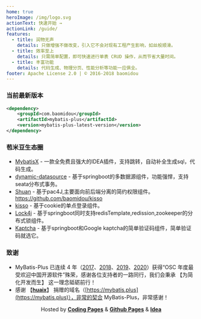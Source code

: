 ```yaml
---
home: true
heroImage: /img/logo.svg
actionText: 快速开始 →
actionLink: /guide/
features:
  - title: 润物无声
    details: 只做增强不做改变，引入它不会对现有工程产生影响，如丝般顺滑。
  - title: 效率至上
    details: 只需简单配置，即可快速进行单表 CRUD 操作，从而节省大量时间。
  - title: 丰富功能
    details: 代码生成、物理分页、性能分析等功能一应俱全。
footer: Apache License 2.0 | © 2016-2018 baomidou
---
```


### 当前最新版本

```xml
<dependency>
    <groupId>com.baomidou</groupId>
    <artifactId>mybatis-plus</artifactId>
    <version>mybatis-plus-latest-version</version>
</dependency>
```

### 苞米豆生态圈

- [MybatisX](https://github.com/baomidou/MybatisX) - 一款全免费且强大的IDEA插件，支持跳转，自动补全生成sql，代码生成。
- [dynamic-datasource](https://dynamic-datasource.com) - 基于springboot的多数据源组件，功能强悍，支持seata分布式事务。
- [Shuan](https://gitee.com/baomidou/shaun) - 基于pac4J,主要面向前后端分离的简约权限组件。https://github.com/baomidou/kisso
- [kisso](https://github.com/baomidou/kisso) - 基于cookie的单点登录组件。
- [Lock4j](https://gitee.com/baomidou/lock4j-spring-boot-starter) - 基于springboot同时支持redisTemplate,redission,zookeeper的分布式锁组件。
- [Kaptcha](https://gitee.com/baomidou/kaptcha-spring-boot-starter) - 基于springboot和Google kaptcha的简单验证码组件，简单验证码就选它。

### 致谢

- MyBatis-Plus 已连续 4 年（[2017](https://www.oschina.net/project/top_cn_2017)、[2018](https://www.oschina.net/project/top_cn_2018)、[2019](https://www.oschina.net/project/top_cn_2019)、[2020](https://www.oschina.net/project/top_cn_2020)）获得“OSC 年度最受欢迎中国开源软件”殊荣，感谢各位支持者的一路同行，我们会秉承 【为简化开发而生】 这一理念砥砺前行！
- 感谢 【**[huaix](https://gitee.com/youthdream)**】 捐赠的域名（[https://mybatis.plus](https://mybatis.plus)），非常的契合 MyBatis-Plus，非常感谢！

<p align="center">
Hosted by <a href="https://pages.coding.me" target="_blank" style="font-weight:bold">Coding Pages</a> & <a href="https://pages.github.com" target="_blank" style="font-weight:bold">Github Pages</a>  & <a href="http://www.jetbrains.com" target="_blank" style="font-weight:bold">Idea</a>
</p>
